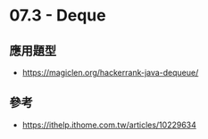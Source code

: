# 07.3 - Deque

## 應用題型
* https://magiclen.org/hackerrank-java-dequeue/

## 參考
* https://ithelp.ithome.com.tw/articles/10229634